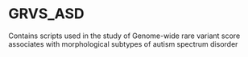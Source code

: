 # GRVS_ASD
Contains scripts used in the study of Genome-wide rare variant score associates with morphological subtypes of autism spectrum disorder
